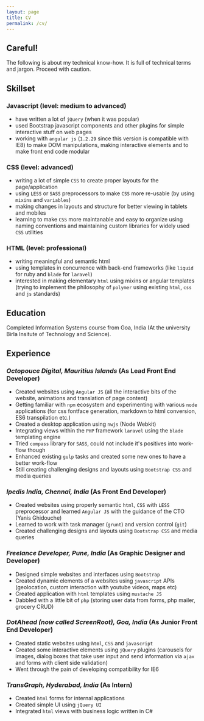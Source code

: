 ```yaml
---
layout: page
title: CV
permalink: /cv/
---
```


## Careful!

The following is about my technical know-how. It is full of technical terms and jargon. Proceed with caution.

## Skillset

### Javascript (level: medium to advanced)

- have written a lot of `jQuery` (when it was popular)
- used Bootstrap javascript components and other plugins for simple interactive stuff on web pages
- working with `angular js` (`1.2.29` since this version is compatible with IE8) to make DOM manipulations, making interactive elements and to make front end code modular

### CSS (level: advanced)

- writing a lot of simple `CSS` to create proper layouts for the page/application
- using `LESS` or `SASS` preprocessors to make `CSS` more re-usable (by using `mixins` and `variables`)
- making changes in layouts and structure for better viewing in tablets and mobiles
- learning to make `CSS` more maintanable and easy to organize using naming conventions and maintaining custom libraries for widely used `CSS` utilities

### HTML (level: professional)

- writing meaningful and semantic html
- using templates in concurrence with back-end frameworks (like `liquid` for ruby and `blade` for `laravel`)
- interested in making elementary `html` using mixins or angular templates (trying to implement the philosophy of `polymer` using existing `html`, `css` and `js` standards)

## Education

Completed Information Systems course from Goa, India (At the university Birla Insitute of Technology and Science).

## Experience

### *Octopouce Digital, Mauritius Islands* (As Lead Front End Developer)
- Created websites using `Angular JS` (all the interactive bits of the website, animations and translation of page content)
- Getting familiar with `npm` ecosystem and experimenting with various `node` applications (for css fontface generation, markdown to html conversion, ES6 transpilation etc.)
- Created a desktop application using `nwjs` (Node Webkit)
- Integrating views within the `PHP` framework `laravel` using the `blade` templating engine
- Tried `compass` library for `SASS`, could not include it's positives into work-flow though
- Enhanced existing `gulp` tasks and created some new ones to have a better work-flow
- Still creating challenging designs and layouts using `Bootstrap CSS` and media queries

### *Ipedis India, Chennai, India* (As Front End Developer)
- Created websites using properly semantic `html`, `CSS` with `LESS` preprocessor and learned `Angular JS` with the guidance of the CTO (Yanis Ghidouche)
- Learned to work with task manager (`grunt`) and version control (`git`)
- Created challenging designs and layouts using `Bootstrap CSS` and media queries

### *Freelance Developer, Pune, India* (As Graphic Designer and Developer)
- Designed simple websites and interfaces using `Bootstrap`
- Created dynamic elements of a websites using `javascript` APIs (geolocation, custom interaction with youtube videos, maps etc)
- Created application with `html` templates using `mustache JS`
- Dabbled with a little bit of `php` (storing user data from forms, php mailer, grocery CRUD)

### *DotAhead (now called ScreenRoot), Goa, India* (As Junior Front End Developer)
- Created static websites using `html`, `CSS` and `javascript`
- Created some interactive elements using `jQuery` plugins (carousels for images, dialog boxes that take user input and send information via `ajax` and forms with client side validation)
- Went through the pain of developing compatibility for IE6

### *TransGraph, Hyderabad, India* (As Intern)
- Created `html` forms for internal applications
- Created simple UI using `jQuery UI`
- Integrated `html` views with business logic written in C#
